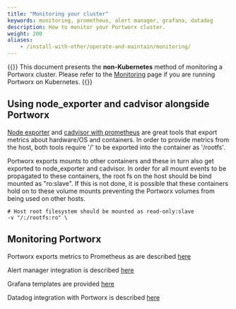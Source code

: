 ```yaml
---
title: "Monitoring your cluster"
keywords: monitoring, prometheus, alert manager, grafana, datadog
description: How to monitor your Portworx cluster.
weight: 200
aliases:
    - /install-with-other/operate-and-maintain/monitoring/
---
```

{{<info>}}
This document presents the **non-Kubernetes** method of monitoring a Portworx cluster. Please refer to the [Monitoring](/operations/operate-kubernetes/monitoring/) page if you are running Portworx on Kubernetes.
{{</info>}}

## Using node_exporter and cadvisor alongside Portworx

[Node exporter](https://github.com/prometheus/node_exporter) and [cadvisor with prometheus](https://github.com/google/cadvisor/blob/master/docs/storage/prometheus.md) are great tools that export metrics about hardware/OS and containers. In order to provide metrics from the host, both tools require '/' to be exported into the container as '/rootfs'.

Portworx exports mounts to other containers and these in turn also get exported to node_exporter and cadvisor. In order for all mount events to be propagated to these containers, the root fs on the host should be bind mounted as "ro:slave". If this is not done, it is possible that these containers hold on to these volume mounts preventing the Portworx volumes from being used on other hosts.

```text
# Host root filesystem should be mounted as read-only:slave
-v "/:/rootfs:ro" \
```

## Monitoring Portworx

Portworx exports metrics to Prometheus as are described [here](/operations/operate-other/monitoring/prometheus)

Alert manager integration is described [here](/operations/operate-other/monitoring/alerting)

Grafana templates are provided [here](/operations/operate-other/monitoring/grafana/)

Datadog integration with Portworx is described [here](https://docs.datadoghq.com/integrations/portworx/)
